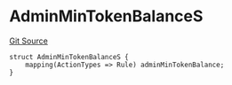# AdminMinTokenBalanceS
[Git Source](https://github.com/thrackle-io/tron/blob/d3ca0c014d883c12f0128d8139415e7b12c9e982/src/client/token/handler/diamond/RuleStorage.sol)


```solidity
struct AdminMinTokenBalanceS {
    mapping(ActionTypes => Rule) adminMinTokenBalance;
}
```


